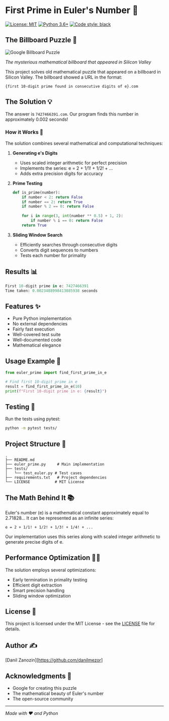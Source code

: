 # First Prime in Euler's Number 🧮

[![License: MIT](https://img.shields.io/badge/License-MIT-yellow.svg)](https://opensource.org/licenses/MIT)
[![Python 3.6+](https://img.shields.io/badge/python-3.6+-blue.svg)](https://www.python.org/downloads/)
[![Code style: black](https://img.shields.io/badge/code%20style-black-000000.svg)](https://github.com/psf/black)

## The Billboard Puzzle 🤔

![Google Billboard Puzzle](https://www.hanshq.net/gfx/eprime.jpg)

*The mysterious mathematical billboard that appeared in Silicon Valley*

This project solves old mathematical puzzle that appeared on a billboard in Silicon Valley. The billboard showed a URL in the format:

```
{first 10-digit prime found in consecutive digits of e}.com
```

## The Solution 💡

The answer is `7427466391.com`. Our program finds this number in approximately 0.002 seconds!

### How it Works 🔧

The solution combines several mathematical and computational techniques:

1. **Generating e's Digits**
   - Uses scaled integer arithmetic for perfect precision
   - Implements the series: e = 2 + 1/1! + 1/2! + ...
   - Adds extra precision digits for accuracy

2. **Prime Testing**
   ```python
   def is_prime(number):
       if number < 2: return False
       if number == 2: return True
       if number % 2 == 0: return False
       
       for i in range(3, int(number ** 0.5) + 1, 2):
           if number % i == 0: return False
       return True
   ```

3. **Sliding Window Search**
   - Efficiently searches through consecutive digits
   - Converts digit sequences to numbers
   - Tests each number for primality

## Results 📊

```python
First 10-digit prime in e: 7427466391
Time taken: 0.0023488998413085938 seconds
```

## Features ✨

- Pure Python implementation
- No external dependencies
- Fairly fast execution
- Well-covered test suite
- Well-documented code
- Mathematical elegance

## Usage Example 📝

```python
from euler_prime import find_first_prime_in_e

# Find first 10-digit prime in e
result = find_first_prime_in_e(10)
print(f"First 10-digit prime in e: {result}")
```

## Testing 🧪

Run the tests using pytest:

```bash
python -m pytest tests/
```

## Project Structure 📁

```
.
├── README.md
├── euler_prime.py     # Main implementation
├── tests/
│   └── test_euler.py # Test cases
├── requirements.txt   # Project dependencies
└── LICENSE           # MIT License
```

## The Math Behind It 📚

Euler's number (e) is a mathematical constant approximately equal to 2.71828... It can be represented as an infinite series:

```
e = 2 + 1/1! + 1/2! + 1/3! + 1/4! + ...
```

Our implementation uses this series along with scaled integer arithmetic to generate precise digits of e.

## Performance Optimization 🏃‍♂️

The solution employs several optimizations:
- Early termination in primality testing
- Efficient digit extraction
- Smart precision handling
- Sliding window optimization



## License 📄

This project is licensed under the MIT License - see the [LICENSE](LICENSE) file for details.

## Author ✍️

[Danil Zanozin][https://github.com/danilmezor]

## Acknowledgments 🙏

- Google for creating this puzzle
- The mathematical beauty of Euler's number
- The open-source community

---
*Made with ❤️ and Python*
